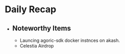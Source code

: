 # Daily Recap
- ## Noteworthy Items
	- Launcing agoric-sdk docker instnces on akash.
	- Celestia Airdrop